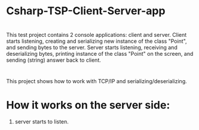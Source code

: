 # Csharp-TSP-Client-Server-app
#
This test project contains 2 console applications: client and server. Client starts listening, creating and serializing new instance 
of the class "Point", and sending bytes to the server. Server starts listening, receiving and deserializing bytes, printing instance of the class "Point"
on the screen, and sending (string) answer back to client.
#
This project shows how to work with TCP/IP and serializing/deserializing.    

# How it works on the server side:
1) server starts to listen. 
